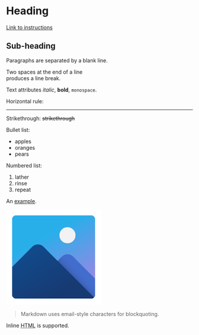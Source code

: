 # Heading

[Link to instructions](https://docs.github.com/en/github/writing-on-github/getting-started-with-writing-and-formatting-on-github/basic-writing-and-formatting-syntax)

## Sub-heading

Paragraphs are separated
by a blank line.

Two spaces at the end of a line  
produces a line break.

Text attributes _italic_,
**bold**, `monospace`.

Horizontal rule:

---

Strikethrough:
~~strikethrough~~

Bullet list:

- apples
- oranges
- pears

Numbered list:

1. lather
2. rinse
3. repeat

An [example](http://example.com).

![Image](Photos-new-icon.png "icon")

> Markdown uses email-style
> characters for blockquoting.

Inline <abbr title="Hypertext Markup Language">HTML</abbr> is supported.

